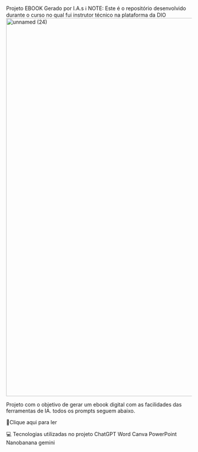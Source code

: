 Projeto EBOOK Gerado por I.A.s
ℹ️ NOTE: Este é o repositório desenvolvido durante o curso no qual fui instrutor técnico na plataforma da DIO
<img width="1024" height="1024" alt="unnamed (24)" src="https://github.com/user-attachments/assets/b4150e87-d3ba-4035-9c87-f6f831f527ad" />

Projeto com o objetivo de gerar um ebook digital com as facilidades das ferramentas de IA. todos os prompts seguem abaixo.

📕Clique aqui para ler

💻 Tecnologias utilizadas no projeto
ChatGPT
Word
Canva
PowerPoint
Nanobanana gemini
